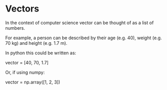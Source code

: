 # Vectors
In the context of computer science vector can be thought of as a list of numbers. 

For example, a person can be described by their age (e.g. 40), weight (e.g. 70 kg) and height (e.g. 1.7 m). 

In python this could be written as:

vector = [40, 70, 1.7]

Or, if using numpy:

vector = np.array([1, 2, 3])
